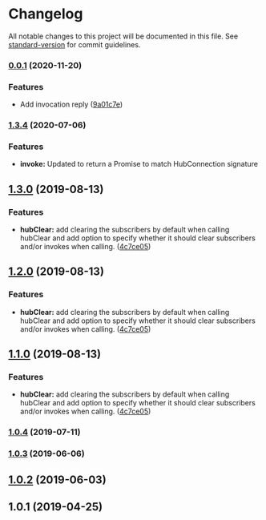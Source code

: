 # Changelog

All notable changes to this project will be documented in this file. See [standard-version](https://github.com/conventional-changelog/standard-version) for commit guidelines.

### [0.0.1](https://github.com/basslagter/cypress-plugin-signalr/compare/v1.3.4...v0.0.1) (2020-11-20)


### Features

* Add invocation reply ([9a01c7e](https://github.com/basslagter/cypress-plugin-signalr/commit/9a01c7e6c56b7226db7e935e69e5416315f11689))

### [1.3.4](https://github.com/basslagter/cypress-plugin-signalr/compare/v1.3.3...v1.3.4) (2020-07-06)

### Features

* **invoke:** Updated to return a Promise to match HubConnection signature

## [1.3.0](https://github.com/basslagter/cypress-plugin-signalr/compare/v1.0.4...v1.3.0) (2019-08-13)

### Features

* **hubClear:** add clearing the subscribers by default when calling hubClear and add option to specify whether it should clear subscribers and/or invokes when calling. ([4c7ce05](https://github.com/basslagter/cypress-plugin-signalr/commit/4c7ce05))



## [1.2.0](https://github.com/basslagter/cypress-plugin-signalr/compare/v1.0.4...v1.2.0) (2019-08-13)


### Features

* **hubClear:** add clearing the subscribers by default when calling hubClear and add option to specify whether it should clear subscribers and/or invokes when calling. ([4c7ce05](https://github.com/basslagter/cypress-plugin-signalr/commit/4c7ce05))



## [1.1.0](https://github.com/basslagter/cypress-plugin-signalr/compare/v1.0.4...v1.1.0) (2019-08-13)


### Features

* **hubClear:** add clearing the subscribers by default when calling hubClear and add option to specify whether it should clear subscribers and/or invokes when calling. ([4c7ce05](https://github.com/basslagter/cypress-plugin-signalr/commit/4c7ce05))



### [1.0.4](https://github.com/basslagter/cypress-plugin-signalr/compare/v1.0.3...v1.0.4) (2019-07-11)



### [1.0.3](https://github.com/basslagter/cypress-plugin-signalr/compare/v1.0.2...v1.0.3) (2019-06-06)



## [1.0.2](https://github.com/basslagter/cypress-plugin-signalr/compare/v1.0.1...v1.0.2) (2019-06-03)



## 1.0.1 (2019-04-25)
